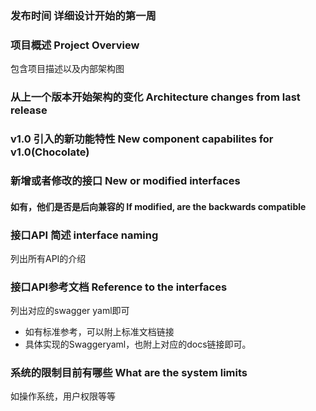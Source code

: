 ### 发布时间 详细设计开始的第一周

### 项目概述 Project Overview
包含项目描述以及内部架构图

### 从上一个版本开始架构的变化 Architecture changes from last release


### v1.0 引入的新功能特性 New component capabilites for v1.0(Chocolate)


### 新增或者修改的接口 New or modified interfaces

#### 如有，他们是否是后向兼容的 If modified, are the backwards compatible


### 接口API 简述 interface naming
列出所有API的介绍
### 接口API参考文档 Reference to the interfaces
列出对应的swagger yaml即可
- 如有标准参考，可以附上标准文档链接
- 具体实现的Swaggeryaml，也附上对应的docs链接即可。

### 系统的限制目前有哪些 What are the system limits
如操作系统，用户权限等等